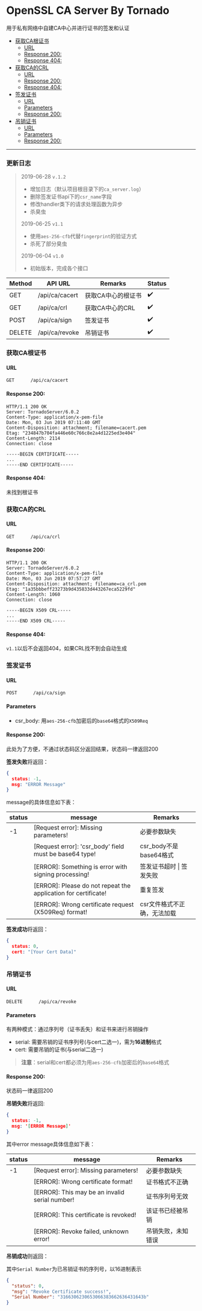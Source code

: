# OpenSSL CA Server By Tornado

用于私有网络中自建CA中心并进行证书的签发和认证

* [获取CA根证书](#获取ca根证书)
   * [URL](#url)
   * [Response 200:](#response-200)
   * [Response 404:](#response-404)
* [获取CA的CRL](#获取ca的crl)
   * [URL](#url-1)
   * [Response 200:](#response-200-1)
   * [Response 404:](#response-404-1)
* [签发证书](#签发证书)
   * [URL](#url-2)
   * [Parameters](#parameters)
   * [Response 200:](#response-200-2)
* [吊销证书](#吊销证书)
   * [URL](#url-3)
   * [Parameters](#parameters-1)
   * [Response 200:](#response-200-3)

------

### 更新日志

> 2019-06-28	`v.1.2`
>
> * 增加日志（默认项目根目录下的`ca_server.log`）
> * 删除签发证书api下的`csr_name`字段
> * 修改handler类下的请求处理函数为异步
> * 杀臭虫
>
> 2019-06-25	`v1.1`
>
> * 使用`aes-256-cfb`代替`fingerprint`的验证方式
> * 杀死了部分臭虫
>
> 2019-06-04	`v1.0`
>
> * 初始版本，完成各个接口

| Method | API URL        | Remarks            | Status |
| ------ | -------------- | ------------------ | ------ |
| GET    | /api/ca/cacert | 获取CA中心的根证书 | ✔️      |
| GET    | /api/ca/crl    | 获取CA中心的CRL    | ✔️      |
| POST   | /api/ca/sign   | 签发证书           | ✔️      |
| DELETE | /api/ca/revoke | 吊销证书           | ✔️      |



### 获取CA根证书

#### URL

`GET      /api/ca/cacert`

#### Response 200:

```http
HTTP/1.1 200 OK
Server: TornadoServer/6.0.2
Content-Type: application/x-pem-file
Date: Mon, 03 Jun 2019 07:11:40 GMT
Content-Disposition: attachment; filename=cacert.pem
Etag: "234847b704fa446e60c766c8e2a4d1225ed3e404"
Content-Length: 2114
Connection: close

-----BEGIN CERTIFICATE-----
...
-----END CERTIFICATE-----
```

#### Response 404:

未找到根证书



### 获取CA的CRL

#### URL

`GET      /api/ca/crl  `

#### Response 200:

```http
HTTP/1.1 200 OK
Server: TornadoServer/6.0.2
Content-Type: application/x-pem-file
Date: Mon, 03 Jun 2019 07:57:27 GMT
Content-Disposition: attachment; filename=ca_crl.pem
Etag: "1a35bbbeff23273b9d435833d443267eca5229fd"
Content-Length: 1060
Connection: close

-----BEGIN X509 CRL-----
...
-----END X509 CRL-----
```

#### Response 404:

`v1.1`以后不会返回404，如果CRL找不到会自动生成



### 签发证书

#### URL

`POST      /api/ca/sign`

#### Parameters

* csr_body: 用`aes-256-cfb`加密后的`base64`格式的`X509Req`

#### Response 200:

此处为了方便，不通过状态码区分返回结果，状态码一律返回200

**签发失败**将返回：

```json
{
  status: -1,
  msg: "ERROR Message"
}
```
message的具体信息如下表：

| status | message                                                      | Remarks                     |
| ------ | ------------------------------------------------------------ | --------------------------- |
| -1     | [Request error]: Missing parameters!                         | 必要参数缺失                |
|        | [Request error]: 'csr_body' field must be base64 type!       | csr_body不是base64格式      |
|        | [ERROR]: Something is error with signing processing!         | 签发证书超时 \| 签发失败    |
|        | [ERROR]: Please do not repeat the application for certificate! | 重复签发                    |
|        | [ERROR]: Wrong certificate request (X509Req) format!         | csr文件格式不正确，无法加载 |

**签发成功**将返回：

```json
{
  status: 0,
  cert: "[Your Cert Data]"
}
```



### 吊销证书

#### URL

`DELETE      /api/ca/revoke`

#### Parameters

有两种模式：通过序列号（证书丢失）和证书来进行吊销操作

* serial: 需要吊销的证书序列号(与cert二选一)，需为**16进制**格式
* cert: 需要吊销的证书(与serial二选一)

> **注意**：serial和cert都必须为用`aes-256-cfb`加密后的`base64`格式

#### Response 200:

状态码一律返回200

**吊销失败**将返回:

```json
{
  status: -1,
  msg: '[ERROR Message]'
}
```

其中error message具体信息如下表：

| status | message                                        | Remarks            |
| ------ | ---------------------------------------------- | ------------------ |
| -1     | [Request error]: Missing parameters!           | 必要参数缺失       |
|        | [ERROR]: Wrong certificate format!             | 证书格式不正确     |
|        | [ERROR]: This may be an invalid serial number! | 证书序列号无效     |
|        | [ERROR]: This certificate is revoked!          | 该证书已经被吊销   |
|        | [ERROR]: Revoke failed, unknown error!         | 吊销失败，未知错误 |

**吊销成功**则返回：

其中`Serial Number`为已吊销证书的序列号，以16进制表示

```json
{
  "status": 0,
  "msg": "Revoke Certificate success!",
  "Serial Number": "3166306230653066383662636431643b"
}
```

